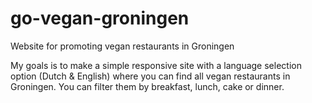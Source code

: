 # go-vegan-groningen
Website for promoting vegan restaurants in Groningen

My goals is to make a simple responsive site with a language selection option (Dutch & English) where you can find all vegan restaurants in Groningen.
You can filter them by breakfast, lunch, cake or dinner.
